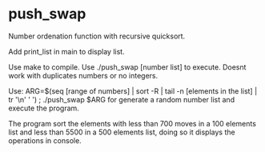 # push_swap
Number ordenation function with recursive quicksort.

Add print_list in main to display list.

Use make to compile.
Use ./push_swap [number list] to execute. Doesnt work with duplicates numbers or no integers. 

Use:
ARG=$(seq [range of numbers] | sort -R | tail -n [elements in the list] | tr '\n' ' ')  ;  ./push_swap $ARG
for generate a random number list and execute the program.

The program sort the elements with less than 700 moves in a 100 elements list and less
than 5500 in a 500 elements list, doing so it displays the operations in console.
